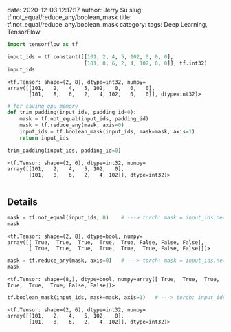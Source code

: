 date: 2020-12-03 12:17:17
author: Jerry Su
slug: tf.not_equal/reduce_any/boolean_mask
title: tf.not_equal/reduce_any/boolean_mask
category: 
tags: Deep Learning, TensorFlow


```python
import tensorflow as tf
```


```python
input_ids = tf.constant([[101, 2, 4, 5, 102, 0, 0, 0],
                         [101, 8, 6, 2, 4, 102, 0, 0]], tf.int32)
input_ids
```




    <tf.Tensor: shape=(2, 8), dtype=int32, numpy=
    array([[101,   2,   4,   5, 102,   0,   0,   0],
           [101,   8,   6,   2,   4, 102,   0,   0]], dtype=int32)>




```python
# for saving gpu memory
def trim_padding(input_ids, padding_id=0):
    mask = tf.not_equal(input_ids, padding_id)
    mask = tf.reduce_any(mask, axis=0)
    input_ids = tf.boolean_mask(input_ids, mask=mask, axis=1)
    return input_ids
```


```python
trim_padding(input_ids, padding_id=0)
```




    <tf.Tensor: shape=(2, 6), dtype=int32, numpy=
    array([[101,   2,   4,   5, 102,   0],
           [101,   8,   6,   2,   4, 102]], dtype=int32)>




```python

```

## Details


```python
mask = tf.not_equal(input_ids, 0)    # ---> torch: mask = input_ids.ne(0)
mask
```




    <tf.Tensor: shape=(2, 8), dtype=bool, numpy=
    array([[ True,  True,  True,  True,  True, False, False, False],
           [ True,  True,  True,  True,  True,  True, False, False]])>




```python
mask = tf.reduce_any(mask, axis=0)   # ---> torch: mask = input_ids.ne(0).any(axis=0)
mask
```




    <tf.Tensor: shape=(8,), dtype=bool, numpy=array([ True,  True,  True,  True,  True,  True, False, False])>




```python
tf.boolean_mask(input_ids, mask=mask, axis=1)   # ---> torch: input_ids[:, mask]
```




    <tf.Tensor: shape=(2, 6), dtype=int32, numpy=
    array([[101,   2,   4,   5, 102,   0],
           [101,   8,   6,   2,   4, 102]], dtype=int32)>




```python

```
